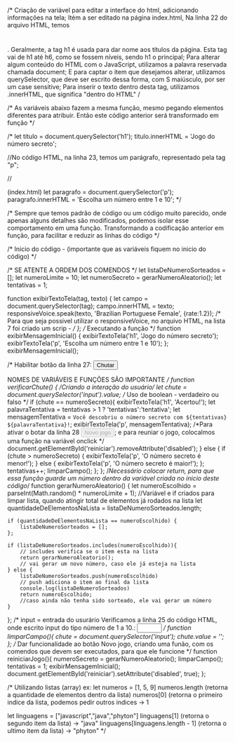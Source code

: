 /* Criação de variável para editar a interface do html, adicionando informações na tela;
Itém a ser editado na página index.html, Na linha 22 do arquivo HTML, temos <h1></h1>. Geralmente, a tag h1 é usada para dar nome aos títulos da página.
Esta tag vai de h1 até h6, como se fossem níveis, sendo h1 o principal;
Para alterar algum conteúdo do HTML com o JavaScript, utilizamos a palavra reservada chamada document;
E para captar o item que desejamos alterar, utilizamos querySelector, que deve ser escrito dessa forma, com S maiúsculo, por ser um case sensitive;
Para inserir o texto dentro desta tag, utilizamos .innerHTML, que significa "dentro do HTML" /

/* As variáveis abaixo fazem a mesma função, mesmo pegando elementos diferentes para atribuir. Então este código anterior será transformado em função */

/* let titulo = document.querySelector('h1');
titulo.innerHTML = 'Jogo do número secreto';

//No código HTML, na linha 23, temos um parágrafo, representado pela tag "p";

//<p class="texto__paragrafo"></p> (index.html)
let paragrafo = document.querySelector('p');
paragrafo.innerHTML = 'Escolha um número entre 1 e 10'; */

/* Sempre que temos padrão de código ou um código muito parecido, onde apenas alguns detalhes são modificados, podemos isolar esse comportamento em uma função.
Transformando a codificação anterior em função, para facilitar e reduzir as linhas do código */

/* Inicio do código - (importante que as variáveis fiquem no inicio do código) */

/* SE ATENTE A ORDEM DOS COMENDOS */
let listaDeNumeroSorteados = [];
let numeroLimite = 10;
let numeroSecreto = gerarNumeroAleatorio();
let tentativas = 1;

function exibirTextoTela(tag, texto) {
    let campo = document.querySelector(tag);
    campo.innerHTML = texto;
    responsiveVoice.speak(texto, 'Brazilian Portuguese Female', {rate:1.2});
    /* Para que seja possivel utilizar o responsiveVoice, no arquivo HTML, na lista 7 foi criado um scrip - <script src="https://code.responsivevoice.org/responsivevoice.js"></script> */
};
/* Executando a função */
function exibirMensagemInicial() {
    exibirTextoTela('h1', 'Jogo do número secreto');
    exibirTextoTela('p', 'Escolha um número entre 1 e 10');
};
exibirMensagemInicial();

/* Habilitar botão da linha 27: <button onclick="verificarChute()" class="container__botao">Chutar</button>

NOMES DE VARIÁVEIS E FUNÇÕES SÃO IMPORTANTE */
function verificarChute() {
    /*Criando a interação do usuário*/
    let chute = document.querySelector('input').value;
    /* Uso de boolean - verdadeiro ou falso */
    if (chute == numeroSecreto){
        exibirTextoTela('h1', 'Acertou!');
        let palavraTentativa = tentativas > 1 ? 'tentativas':'tentativa';
        let mensagemTentativa = `Você descobriu o número secreto com ${tentativas} ${palavraTentativa}!`;
        exibirTextoTela('p', mensagemTentativa);
        /*Para ativar o botar da linha 28 <button onclick="" id="reiniciar" class="container__botao" disabled>Novo jogo</button>; e para reuniar o jogo, colocalmos uma função na variável onclick */
        document.getElementById('reiniciar').removeAttribute('disabled');
    } else { 
        if (chute > numeroSecreto) {
        exibirTextoTela('p', 'O número secreto é menor!');
        } else {
            exibirTextoTela('p', 'O número secreto é maior!');
        };
        tentativas++;
        limparCampo();
    };
};
/*Necessário colocar return, para que essa função guarde um número dentro da variável criada no inicio deste código*/
function gerarNumeroAleatorio() {
    let numeroEscolhido = parseInt(Math.random() * numeroLimite + 1);
    //Variável e if criados para limpar lista, quando atingir total de elementos já rodados na lista 
    let quantidadeDeElementosNaLista = listaDeNumeroSorteados.length;
    
    if (quantidadeDeElementosNaLista == numeroEscolhido) {
        listaDeNumeroSorteados = [];
    };

    if (listaDeNumeroSorteados.includes(numeroEscolhido)){
        // includes verifica se o item esta na lista
        return gerarNumeroAleatorio();
        // vai gerar um novo número, caso ele já esteja na lista
    } else {
        listaDeNumeroSorteados.push(numeroEscolhido)
        // push adiciona o item ao final da lista
        console.log(listaDeNumeroSorteados)
        return numeroEscolhido;
        //caso ainda não tenha sido sorteado, ele vai gerar um número
    }
};
/* input = entrada do usurário
Verificamos a linha 25 do código HTML, onde escrito input do tipo número de 1 a 10.: 
<input type="number" min="1" max="10" class="container__input">
*/
function limparCampo(){
    chute = document.querySelector('input');
    chute.value = '';
};
/* Dar funcionalidade ao botão Novo jogo, criando uma funão, com os comendos que devem ser executados, para que ele funcione */
function reiniciarJogo(){
    numeroSecreto = gerarNumeroAleatorio();
    limparCampo();
    tentativas = 1;
    exibirMensagemInicial();
    document.getElementById('reiniciar').setAttribute('disabled', true);
};

/* Utilizando listas (array) 
ex: let numeros = [1, 5, 9]
numeros.length (retorna a quantidade de elementos dentro da lista)
numeros[0] (retorna o primeiro indice da lista, podemos pedir outros indices -> 1
    
let linguagens = ["javascript","java","phyton"]
linguagens[1] (retorna o segundo item da lista) -> "java"
linguagens[linguagens.length - 1] (retorna o ultimo item da lista) -> "phyton"
*/
